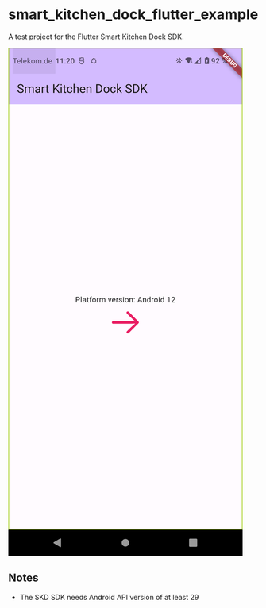# smart_kitchen_dock_flutter_example

A test project for the Flutter Smart Kitchen Dock SDK.

![](screenshot.png)

## Notes

* The SKD SDK needs Android API version of at least 29